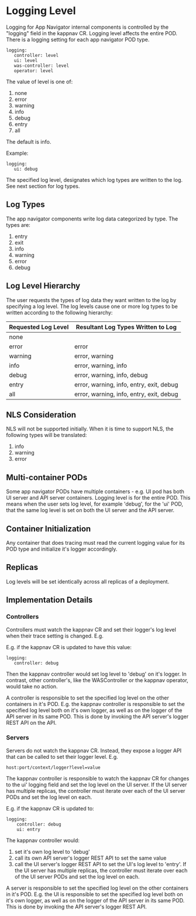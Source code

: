 # Logging Level

Logging for App Navigator internal components is controlled by the "logging" field in the kappnav CR.  Logging level affects the entire POD.  There is a logging setting for each app navigator POD type. 

```
logging: 
   controller: level 
   ui: level
   was-controller: level
   operator: level
```
   
The value of level is one of: 

1. none
1. error
1. warning
1. info
1. debug
1. entry
1. all

The default is info. 

Example: 

```
logging:
   ui: debug
```

The specified log level, designates which log types are written to the log.  See next section for log types. 

## Log Types 

The app navigator components write log data categorized by type. The types are: 

1. entry
1. exit
1. info
1. warning
1. error
1. debug

## Log Level Hierarchy 

The user requests the types of log data they want written to the log by specifying a log level.  The log levels cause 
one or more log types to be written according to the following hierarchy: 

| Requested Log Level   | Resultant Log Types Written to Log       | 
|-----------------------|------------------------------------------|
| none                  |                                          | 
| error                 | error                                    |
| warning               | error, warning                           |
| info                  | error, warning, info                     |
| debug                 | error, warning, info, debug              |
| entry                 | error, warning, info, entry, exit, debug |
| all                   | error, warning, info, entry, exit, debug |

## NLS Consideration

NLS will not be supported initially.  When it is time to support NLS,  the following types will be translated: 

1. info
1. warning
1. error

## Multi-container PODs 

Some app navigator PODs have multiple containers - e.g. UI pod has both UI server and API server containers.  Logging level is for the entire POD.  This means when the user sets log level, for example 'debug',  for the 'ui' POD, that the same log level is set on both the UI server and the API server.  

## Container Initialization

Any container that does tracing must read the current logging value for its POD type and initialize it's logger accordingly.

## Replicas

Log levels will be set identically across all replicas of a deployment.  

## Implementation Details

### Controllers

Controllers must watch the kappnav CR and set their logger's log level when their trace setting is changed.  E.g. 

E.g. if the kappnav CR is updated to have this value: 

```
logging:
   controller: debug
```

Then the kappnav controller would set log level to 'debug' on it's logger. In contrast, other controller's, like the WASController or the kappnav operator, would take no action.

A controller is responsible to set the specified log level on the other containers in it's POD. E.g. the kappnav controller is responsible to set the specified log level both on it's own logger, as well as on the logger of the API server in its same POD. This is done by invoking the API server's logger REST API on the API.


### Servers 

Servers do not watch the kappnav CR.  Instead, they expose a logger API that can be called to set their logger level. E.g. 

```
host:port/context/logger?level=value
```

The kappnav controller is responsible to watch the kappnav CR for changes to the 
ui' logging field and set the log level on the UI server. If the UI server has multiple replicas, the controller must iterate over each of the UI server PODs and set the log level on each. 

E.g. if the kappnav CR is updated to:   

```
logging:
    controller: debug
    ui: entry 
```

The kappnav controller would:

1. set it's own log level to 'debug' 
1. call its own API server's logger REST API to set the same value
1. call the UI server's logger REST API to set the UI's log level to 'entry'. If the UI server has multiple replicas, the controller must iterate over each of the UI server PODs and set the log level on each.  

A server is responsible to set the specified log level on the other containers in it's POD. E.g. the UI is responsible to set the specified log level both on it's own logger, as well as on the logger of the API server in its same POD. This is done by invoking the API server's logger REST API.
